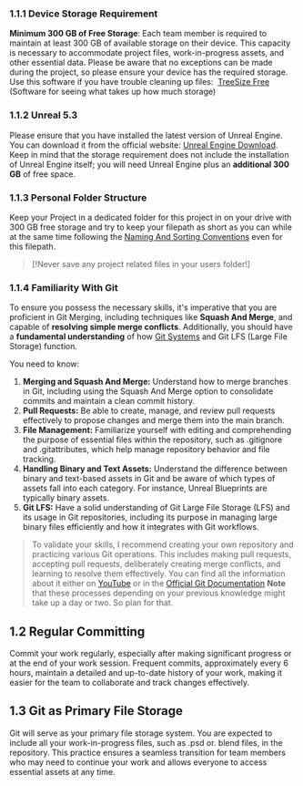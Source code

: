 ### 1.1.1 Device Storage Requirement

**Minimum 300 GB of Free Storage**: Each team member is required to maintain at least 300 GB of available storage on their device. This capacity is necessary to accommodate project files, work-in-progress assets, and other essential data. Please be aware that no exceptions can be made during the project, so please ensure your device has the required storage. Use this software if you have trouble cleaning up files:  [TreeSize Free](https://www.jam-software.com/treesize_free) (Software for seeing what takes up how much storage)

### 1.1.2 Unreal 5.3

Please ensure that you have installed the latest version of Unreal Engine. You can download it from the official website: [Unreal Engine Download](https://www.unrealengine.com/en-US/download). Keep in mind that the storage requirement does not include the installation of Unreal Engine itself; you will need Unreal Engine plus an **additional 300 GB** of free space.

### 1.1.3 Personal Folder Structure

Keep your Project in a dedicated folder for this project in on your drive with 300 GB free storage and try to keep your filepath as short as you can while at the same time following the [Naming And Sorting Conventions](https://www.notion.so/2-Naming-And-Sorting-Conventions-3c4a1d7ebca249ebbeadc6429bc1cc49?pvs=21) even for this filepath.

> [!Never save any project related files in your users folder!]
> 


### 1.1.4 Familiarity With Git

To ensure you possess the necessary skills, it's imperative that you are proficient in Git Merging, including techniques like **Squash And Merge**, and capable of **resolving simple merge conflicts**. Additionally, you should have a **fundamental understanding** of how [Git Systems](https://www.youtube.com/watch?v=hwP7WQkmECE) and Git LFS (Large File Storage) function.

You need to know:

1. **Merging and Squash And Merge:** Understand how to merge branches in Git, including using the Squash And Merge option to consolidate commits and maintain a clean commit history.
2. **Pull Requests:** Be able to create, manage, and review pull requests effectively to propose changes and merge them into the main branch.
3. **File Management:** Familiarize yourself with editing and comprehending the purpose of essential files within the repository, such as .gitignore and .gitattributes, which help manage repository behavior and file tracking.
4. **Handling Binary and Text Assets:** Understand the difference between binary and text-based assets in Git and be aware of which types of assets fall into each category. For instance, Unreal Blueprints are typically binary assets.
5. **Git LFS:** Have a solid understanding of Git Large File Storage (LFS) and its usage in Git repositories, including its purpose in managing large binary files efficiently and how it integrates with Git workflows.

> To validate your skills, I recommend creating your own repository and practicing various Git operations. This includes making pull requests, accepting pull requests, deliberately creating merge conflicts, and learning to resolve them effectively. You can find all the information about it either on [YouTube](http://youtube.com) or in the [Official Git Documentation](https://git-scm.com/doc) **Note** that these processes depending on your previous knowledge might take up a day or two. So plan for that.

## 1.2 Regular Committing

Commit your work regularly, especially after making significant progress or at the end of your work session. Frequent commits, approximately every 6 hours, maintain a detailed and up-to-date history of your work, making it easier for the team to collaborate and track changes effectively.

## 1.3 Git as Primary File Storage

Git will serve as your primary file storage system. You are expected to include all your work-in-progress files, such as .psd or. blend files, in the repository. This practice ensures a seamless transition for team members who may need to continue your work and allows everyone to access essential assets at any time.